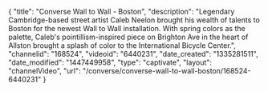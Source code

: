 {
    "title": "Converse Wall to Wall - Boston",
    "description": "Legendary Cambridge-based street artist Caleb Neelon brought his wealth of talents to Boston for the newest Wall to Wall installation. With spring colors as the palette, Caleb's pointillism-inspired piece on Brighton Ave in the heart of Allston brought a splash of color to the International Bicycle Center.",
    "channelid": "168524",
    "videoid": "6440231",
    "date_created": "1335281511",
    "date_modified": "1447449958",
    "type": "captivate",
    "layout": "channelVideo",
    "url": "\/converse\/converse-wall-to-wall-boston\/168524-6440231"
}